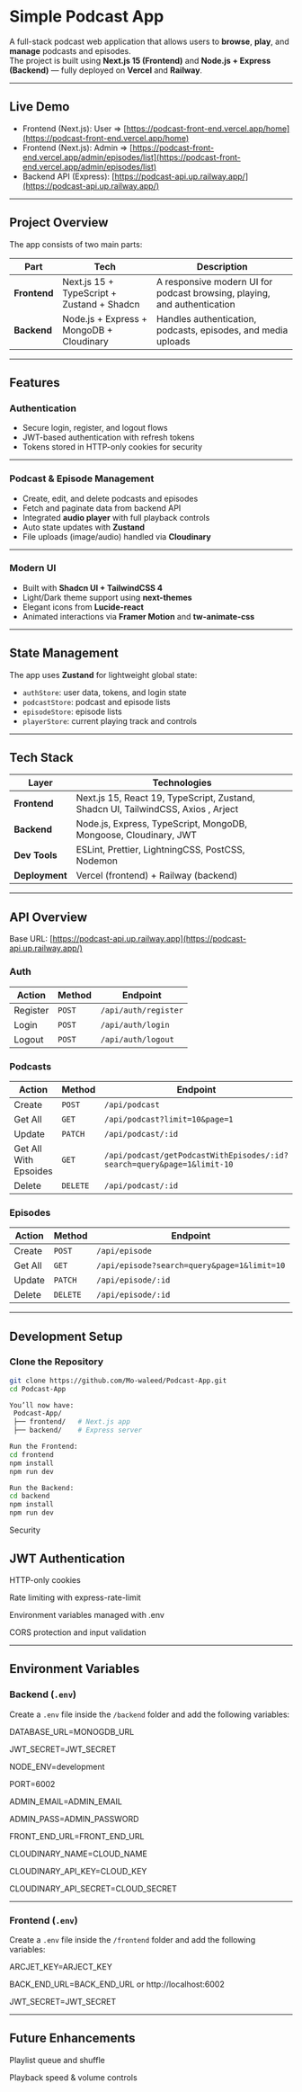 # Simple Podcast App

A full-stack podcast web application that allows users to **browse**, **play**, and **manage** podcasts and episodes.  
The project is built using **Next.js 15 (Frontend)** and **Node.js + Express (Backend)** — fully deployed on **Vercel** and **Railway**.

---

## Live Demo

-  Frontend (Next.js): User => [https://podcast-front-end.vercel.app/home](https://podcast-front-end.vercel.app/home)  
-  Frontend (Next.js): Admin => [https://podcast-front-end.vercel.app/admin/episodes/list](https://podcast-front-end.vercel.app/admin/episodes/list)  
-  Backend API (Express): [https://podcast-api.up.railway.app/](https://podcast-api.up.railway.app/)

---

## Project Overview

The app consists of two main parts:

| Part | Tech | Description |
|------|------|--------------|
| **Frontend** | Next.js 15 + TypeScript + Zustand + Shadcn | A responsive modern UI for podcast browsing, playing, and authentication |
| **Backend** | Node.js + Express + MongoDB + Cloudinary | Handles authentication, podcasts, episodes, and media uploads |

---

## Features

###  Authentication
- Secure login, register, and logout flows  
- JWT-based authentication with refresh tokens  
- Tokens stored in HTTP-only cookies for security  

---

###  Podcast & Episode Management
- Create, edit, and delete podcasts and episodes  
- Fetch and paginate data from backend API  
- Integrated **audio player** with full playback controls  
- Auto state updates with **Zustand**  
- File uploads (image/audio) handled via **Cloudinary**

---

###  Modern UI
- Built with **Shadcn UI + TailwindCSS 4**  
- Light/Dark theme support using **next-themes**  
- Elegant icons from **Lucide-react**  
- Animated interactions via **Framer Motion** and **tw-animate-css**

---

##  State Management

The app uses **Zustand** for lightweight global state:
- `authStore`: user data, tokens, and login state  
- `podcastStore`: podcast and episode lists  
- `episodeStore`: episode lists  
- `playerStore`: current playing track and controls  

---

## Tech Stack

| Layer | Technologies |
|-------|---------------|
| **Frontend** | Next.js 15, React 19, TypeScript, Zustand, Shadcn UI, TailwindCSS, Axios , Arject |
| **Backend** | Node.js, Express, TypeScript, MongoDB, Mongoose, Cloudinary, JWT |
| **Dev Tools** | ESLint, Prettier, LightningCSS, PostCSS, Nodemon |
| **Deployment** | Vercel (frontend) + Railway (backend) |

---

##  API Overview

Base URL: [https://podcast-api.up.railway.app](https://podcast-api.up.railway.app/)

### Auth
| Action | Method | Endpoint |
|--------|---------|----------|
| Register | `POST` | `/api/auth/register` |
| Login | `POST` | `/api/auth/login` |
| Logout | `POST` | `/api/auth/logout` |

### Podcasts
| Action | Method | Endpoint |
|--------|---------|----------|
| Create | `POST` | `/api/podcast` |
| Get All | `GET` | `/api/podcast?limit=10&page=1` |
| Update | `PATCH` | `/api/podcast/:id` |
| Get All With Epsoides | `GET` | `/api/podcast/getPodcastWithEpisodes/:id?search=query&page=1&limit-10` |
| Delete | `DELETE` | `/api/podcast/:id` |

### Episodes
| Action | Method | Endpoint |
|--------|---------|----------|
| Create | `POST` | `/api/episode` |
| Get All | `GET` | `/api/episode?search=query&page=1&limit=10` |
| Update | `PATCH` | `/api/episode/:id` |
| Delete | `DELETE` | `/api/episode/:id` |

---

##  Development Setup

### Clone the Repository

```bash
git clone https://github.com/Mo-waleed/Podcast-App.git
cd Podcast-App

You’ll now have:
 Podcast-App/
 ├── frontend/   # Next.js app
 ├── backend/    # Express server

Run the Frontend:
cd frontend
npm install
npm run dev

Run the Backend:
cd backend
npm install
npm run dev
```
Security

## JWT Authentication

HTTP-only cookies

Rate limiting with express-rate-limit

Environment variables managed with .env

CORS protection and input validation

---

## Environment Variables

### Backend (`.env`)

Create a `.env` file inside the `/backend` folder and add the following variables:

DATABASE_URL=MONOGDB_URL

JWT_SECRET=JWT_SECRET

NODE_ENV=development

PORT=6002

ADMIN_EMAIL=ADMIN_EMAIL

ADMIN_PASS=ADMIN_PASSWORD

FRONT_END_URL=FRONT_END_URL

CLOUDINARY_NAME=CLOUD_NAME

CLOUDINARY_API_KEY=CLOUD_KEY

CLOUDINARY_API_SECRET=CLOUD_SECRET

---

###  Frontend (`.env`)

Create a `.env` file inside the `/frontend` folder and add the following variables:

ARCJET_KEY=ARJECT_KEY

BACK_END_URL=BACK_END_URL or http://localhost:6002

JWT_SECRET=JWT_SECRET

---
## Future Enhancements

Playlist queue and shuffle

Playback speed & volume controls

